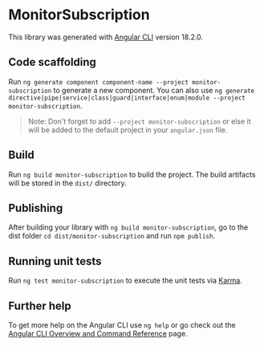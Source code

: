 # MonitorSubscription

This library was generated with [Angular CLI](https://github.com/angular/angular-cli) version 18.2.0.

## Code scaffolding

Run `ng generate component component-name --project monitor-subscription` to generate a new component. You can also use `ng generate directive|pipe|service|class|guard|interface|enum|module --project monitor-subscription`.
> Note: Don't forget to add `--project monitor-subscription` or else it will be added to the default project in your `angular.json` file. 

## Build

Run `ng build monitor-subscription` to build the project. The build artifacts will be stored in the `dist/` directory.

## Publishing

After building your library with `ng build monitor-subscription`, go to the dist folder `cd dist/monitor-subscription` and run `npm publish`.

## Running unit tests

Run `ng test monitor-subscription` to execute the unit tests via [Karma](https://karma-runner.github.io).

## Further help

To get more help on the Angular CLI use `ng help` or go check out the [Angular CLI Overview and Command Reference](https://angular.dev/tools/cli) page.
